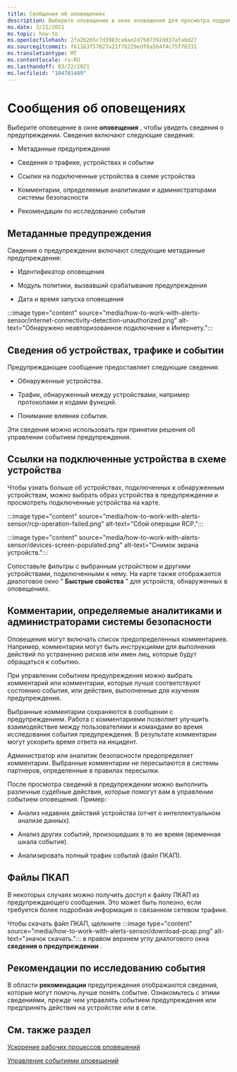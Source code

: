 ```yaml
---
title: Сообщения об оповещениях
description: Выберите оповещение в окне оповещения для просмотра подробных сведений.
ms.date: 3/21/2021
ms.topic: how-to
ms.openlocfilehash: 2fa2b265c7d3983ca6ae2d7507392dd37afabd27
ms.sourcegitcommit: f611b3f57027a21f7b229edf8a5b4f4c75f76331
ms.translationtype: MT
ms.contentlocale: ru-RU
ms.lasthandoff: 03/22/2021
ms.locfileid: "104781489"
---
```

# <a name="about-alert-messages"></a>Сообщения об оповещениях

Выберите оповещение в окне **оповещения** , чтобы увидеть сведения о предупреждении. Сведения включают следующие сведения:

- Метаданные предупреждения

- Сведения о трафике, устройствах и событии

- Ссылки на подключенные устройства в схеме устройства

- Комментарии, определяемые аналитиками и администраторами системы безопасности

- Рекомендации по исследованию события

## <a name="alert-metadata"></a>Метаданные предупреждения

Сведения о предупреждении включают следующие метаданные предупреждения:

  - Идентификатор оповещения

  - Модуль политики, вызвавший срабатывание предупреждения

  - Дата и время запуска оповещения

:::image type="content" source="media/how-to-work-with-alerts-sensor/internet-connectivity-detection-unauthorized.png" alt-text="Обнаружено неавторизованное подключение к Интернету.":::

## <a name="information-about-devices-traffic-and-the-event"></a>Сведения об устройствах, трафике и событии

Предупреждающее сообщение предоставляет следующие сведения:

  - Обнаруженные устройства.

  - Трафик, обнаруженный между устройствами, например протоколами и кодами функций.

  - Понимание влияния события.

Эти сведения можно использовать при принятии решения об управлении событием предупреждения.

## <a name="links-to-connected-devices-in-the-device-map"></a>Ссылки на подключенные устройства в схеме устройства

Чтобы узнать больше об устройствах, подключенных к обнаруженным устройствам, можно выбрать образ устройства в предупреждении и просмотреть подключенные устройства на карте.

:::image type="content" source="media/how-to-work-with-alerts-sensor/rcp-operation-failed.png" alt-text="Сбой операции RCP.":::

:::image type="content" source="media/how-to-work-with-alerts-sensor/devices-screen-populated.png" alt-text="Снимок экрана устройств.":::

Сопоставьте фильтры с выбранным устройством и другими устройствами, подключенными к нему. На карте также отображается диалоговое окно " **Быстрые свойства** " для устройств, обнаруженных в оповещениях.

## <a name="comments-defined-by-security-analysts-and-administrators"></a>Комментарии, определяемые аналитиками и администраторами системы безопасности 

Оповещения могут включать список предопределенных комментариев. Например, комментарии могут быть инструкциями для выполнения действий по устранению рисков или имен лиц, которые будут обращаться к событию.

При управлении событием предупреждения можно выбрать комментарий или комментарии, которые лучше соответствуют состоянию события, или действия, выполненные для изучения предупреждения.

Выбранные комментарии сохраняются в сообщении с предупреждением. Работа с комментариями позволяет улучшить взаимодействие между пользователями и командами во время исследования события предупреждения. В результате комментарии могут ускорить время ответа на инцидент.

Администратор или аналитик безопасности предопределяет комментарии. Выбранные комментарии не пересылаются в системы партнеров, определенные в правилах пересылки.

После просмотра сведений в предупреждении можно выполнить различные судебные действия, которые помогут вам в управлении событием оповещения. Пример:

- Анализ недавних действий устройства (отчет о интеллектуальном анализе данных). 

- Анализ других событий, произошедших в то же время (временная шкала события). 

- Анализировать полный трафик событий (файл ПКАП).

## <a name="pcap-files"></a>Файлы ПКАП

В некоторых случаях можно получить доступ к файлу ПКАП из предупреждающего сообщения. Это может быть полезно, если требуется более подробная информация о связанном сетевом трафике.

Чтобы скачать файл ПКАП, щелкните :::image type="content" source="media/how-to-work-with-alerts-sensor/download-pcap.png" alt-text="значок скачать."::: в правом верхнем углу диалогового окна **сведения о предупреждении** .

## <a name="recommendations-for-investigating-an-event"></a>Рекомендации по исследованию события 

В области **рекомендации** предупреждения отображаются сведения, которые могут помочь лучше понять событие. Ознакомьтесь с этими сведениями, прежде чем управлять событием предупреждения или предпринять действия на устройстве или в сети.

## <a name="see-also"></a>См. также раздел

[Ускорение рабочих процессов оповещений](how-to-accelerate-alert-incident-response.md)

[Управление событиями оповещений](how-to-manage-the-alert-event.md)

